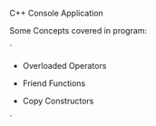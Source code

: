 C++ Console Application

Some Concepts covered in program:

`
  - Overloaded Operators
  
  - Friend Functions
  
  - Copy Constructors
  
`
